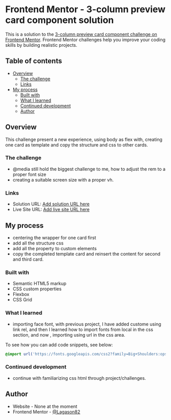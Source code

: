 # Frontend Mentor - 3-column preview card component solution

This is a solution to the [3-column preview card component challenge on Frontend Mentor](https://www.frontendmentor.io/challenges/3column-preview-card-component-pH92eAR2-). Frontend Mentor challenges help you improve your coding skills by building realistic projects. 

## Table of contents

- [Overview](#overview)
  - [The challenge](#the-challenge)
  - [Links](#links)
- [My process](#my-process)
  - [Built with](#built-with)
  - [What I learned](#what-i-learned)
  - [Continued development](#continued-development)
  - [Author](#author)

## Overview

This challenge present a new experience, using body as flex with, creating one card as template and copy the structure and css to other cards.

### The challenge

- @media still hold the biggest challenge to me, how to adjust the rem to a proper font size
- creating a suitable screen size with a proper vh.


### Links

- Solution URL: [Add solution URL here](https://your-solution-url.com)
- Live Site URL: [Add live site URL here](https://your-live-site-url.com)

## My process

- centering the wrapper for one card first
- add all the structure css
- add all the property to custom elements
- copy the completed template card and reinsert the content for second and third card.

### Built with

- Semantic HTML5 markup
- CSS custom properties
- Flexbox
- CSS Grid

### What I learned

- importing face font, with previous project, I have added custome using link rel, and then I learned how to import fonts from local in the css section, and now , importing using url in the css area.

To see how you can add code snippets, see below:


```css
@import url('https://fonts.googleapis.com/css2?family=Big+Shoulders:opsz,wght@10..72,100..900&family=Lexend+Deca:wght@100..900&display=swap');

```

### Continued development

- continue with familiarizing css html through project/challenges. 

## Author

- Website - None at the moment
- Frontend Mentor - [@Lagason82](https://www.frontendmentor.io/profile/Lagason82)


